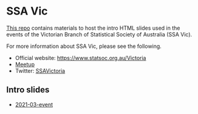 
<!-- README.md is generated from README.Rmd. Please edit that file -->

# SSA Vic

[This repo](https://github.com/StatSocAus/vic) contains materials to
host the intro HTML slides used in the events of the Victorian Branch of
Statistical Society of Australia (SSA Vic).

For more information about SSA Vic, please see the following.

  - Official website: <https://www.statsoc.org.au/Victoria>
  - [Meetup](https://www.meetup.com/en-AU/Statistical-Society-of-Australia-Victorian-Branch/)
  - Twitter: [SSAVictoria](https://twitter.com/SSAVictoria)

## Intro slides

<ul>

<li>

<a href='https://statsocaus.github.io/vic/intro/2021-03-event.html'>2021-03-event</a>

</li>

</ul>
